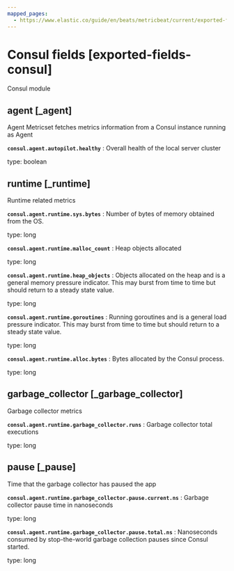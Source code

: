```yaml
---
mapped_pages:
  - https://www.elastic.co/guide/en/beats/metricbeat/current/exported-fields-consul.html
---
```


# Consul fields [exported-fields-consul]

Consul module


## agent [_agent]

Agent Metricset fetches metrics information from a Consul instance running as Agent

**`consul.agent.autopilot.healthy`**
:   Overall health of the local server cluster

type: boolean



## runtime [_runtime]

Runtime related metrics

**`consul.agent.runtime.sys.bytes`**
:   Number of bytes of memory obtained from the OS.

type: long


**`consul.agent.runtime.malloc_count`**
:   Heap objects allocated

type: long


**`consul.agent.runtime.heap_objects`**
:   Objects allocated on the heap and is a general memory pressure indicator. This may burst from time to time but should return to a steady state value.

type: long


**`consul.agent.runtime.goroutines`**
:   Running goroutines and is a general load pressure indicator. This may burst from time to time but should return to a steady state value.

type: long


**`consul.agent.runtime.alloc.bytes`**
:   Bytes allocated by the Consul process.

type: long



## garbage_collector [_garbage_collector]

Garbage collector metrics

**`consul.agent.runtime.garbage_collector.runs`**
:   Garbage collector total executions

type: long



## pause [_pause]

Time that the garbage collector has paused the app

**`consul.agent.runtime.garbage_collector.pause.current.ns`**
:   Garbage collector pause time in nanoseconds

type: long


**`consul.agent.runtime.garbage_collector.pause.total.ns`**
:   Nanoseconds consumed by stop-the-world garbage collection pauses since Consul started.

type: long


